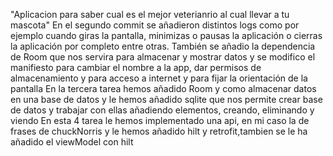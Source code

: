 "Aplicacion para saber cual es el mejor veterianrio al cual llevar a tu mascota"
En el segundo commit se añadieron distintos logs como por ejemplo cuando giras la pantalla, minimizas o pausas la aplicación o cierras la aplicación por completo entre otras.
También se añadio la dependencia de Room que nos servira para almacenar y mostrar datos y se modifico el manifiesto para cambiar el nombre a la app, dar permisos de almacenamiento y para acceso a internet y para fijar la orientación de la pantalla 
 En la tercera tarea hemos añadido Room y como almacenar datos en una base de datos y le hemos añadido sqlite que nos permite crear base de datos y trabajar con ellas añadiendo elementos, creando, eliminando y viendo
En esta 4 tarea le hemos implementado una api, en mi caso la de frases de chuckNorris y le hemos añadido hilt y retrofit,tambien se le ha añadido el viewModel con hilt 
